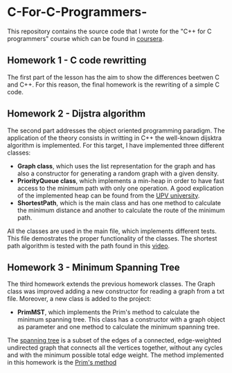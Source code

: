 # C-For-C-Programmers-
This repository contains the source code that I wrote for the "C++ for C programmers" course which can be found in [coursera](https://www.coursera.org/learn/c-plus-plus-a/home/welcome).

## Homework 1 - C code rewritting
The first part of the lesson has the aim to show the differences beetwen C and C++. For this reason, the final homework is the rewriting of a simple C code.

## Homework 2 - Dijstra algorithm
The second part addresses the object oriented programming paradigm. The application of the theory consists in writting in C++ the well-known dijsktra algorithm is implemented. For this target, I have implemented three different classes:

* **Graph class**, which uses the list representation for the graph and has also a constructor for generating a random graph with a given density.
* **PriorityQueue class**, which implements a min-heap in order to have fast access to the minimum path with only one operation. A good explication of the implemented heap can be found from the [UPV university](https://www.youtube.com/watch?v=AD_J4ZUheik).
* **ShortestPath**, which is the main class and has one method to calculate the minimum distance and another to calculate the route of the minimum path.

All the classes are used in the main file, which implements different tests. This file demostrates the proper functionality of the classes. The shortest path algorithm is tested with the path found in this [video](https://www.youtube.com/watch?v=LLx0QVMZVkk).

## Homework 3 - Minimum Spanning Tree
The third homework extends the previous homework classes. The Graph class was improved adding a new constructor for reading a graph from a txt file. Moreover, a new class is added to the project:

* **PrimMST**, which implements the Prim's method to calculate the minimum spanning tree. This class has a constructor with a graph object as parameter and one method to calculate the minimum spanning tree.

The [spanning tree](https://en.wikipedia.org/wiki/Prim%27s_algorithm) is a subset of the edges of a connected, edge-weighted undirected graph that connects all the vertices together, without any cycles and with the minimum possible total edge weight. The method implemented in this homework is the [Prim's method](https://en.wikipedia.org/wiki/Prim%27s_algorithm)

